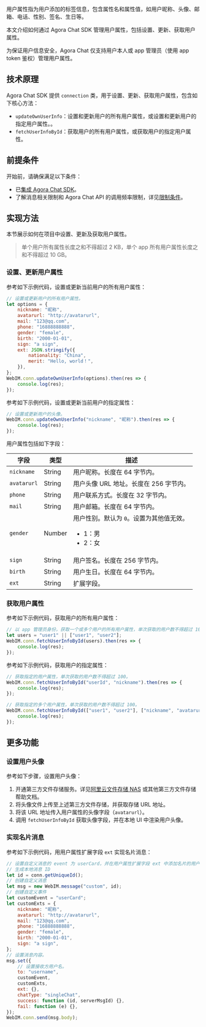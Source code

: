 用户属性指为用户添加的标签信息，包含属性名和属性值，如用户昵称、头像、邮箱、电话、性别、签名、生日等。

本文介绍如何通过 Agora Chat SDK 管理用户属性，包括设置、更新、获取用户属性。

<div class="alert note"> 为保证用户信息安全，Agora Chat 仅支持用户本人或 app 管理员（使用 app token 鉴权）管理用户属性。</div>

## 技术原理

Agora Chat SDK 提供 `connection` 类，用于设置、更新、获取用户属性，包含如下核心方法：

-   `updateOwnUserInfo`：设置和更新用户的所有用户属性，或设置和更新用户的指定用户属性。。
-   `fetchUserInfoById`：获取用户的所有用户属性，或获取用户的指定用户属性。

## 前提条件

开始前，请确保满足以下条件：

-   已[集成 Agora Chat SDK](./agora_chat_get_started_web?platform=Web#集成-agora-chat-sdk)。
-   了解消息相关限制和 Agora Chat API 的调用频率限制，详见[限制条件](./agora_chat_limitation_web?platform=Web)。

## 实现方法

本节展示如何在项目中设置、更新及获取用户属性。

> 单个用户所有属性长度之和不得超过 2 KB，单个 app 所有用户属性长度之和不得超过 10 GB。

### 设置、更新用户属性

参考如下示例代码，设置或更新当前用户的所有用户属性：

```javascript
// 设置或更新用户的所有用户属性。
let options = {
    nickname: "昵称",
    avatarurl: "http://avatarurl",
    mail: "123@qq.com",
    phone: "16888888888",
    gender: "female",
    birth: "2000-01-01",
    sign: "a sign",
    ext: JSON.stringify({
        nationality: "China",
        merit: "Hello, world！",
    }),
};
WebIM.conn.updateOwnUserInfo(options).then(res => {
    console.log(res);
});
```

参考如下示例代码，设置或更新当前用户的指定属性：

```javascript
// 设置或更新用户的头像。
WebIM.conn.updateOwnUserInfo("nickname", "昵称").then(res => {
    console.log(res);
});
```

用户属性包括如下字段：

| 字段        | 类型   | 描述                                                       |
| ----------- | ------ | ---------------------------------------------------------- |
| `nickname`  | String | 用户昵称。长度在 64 字节内。                               |
| `avatarurl` | String | 用户头像 URL 地址。长度在 256 字节内。                     |
| `phone`     | String | 用户联系方式。长度在 32 字节内。                           |
| `mail`      | String | 用户邮箱。长度在 64 字节内。                               |
| `gender`    | Number | 用户性别。默认为 `0`。设置为其他值无效。<ul><li>1：男</li><li>2：女</li></ul> |
| `sign`      | String | 用户签名。长度在 256 字节内。                              |
| `birth`     | String | 用户生日。长度在 64 字节内。                               |
| `ext`       | String | 扩展字段。                                                 |

### 获取用户属性

参考如下示例代码，获取用户的所有用户属性：

```javascript
// 以 app 管理员身份，获取一个或多个用户的所有用户属性，单次获取的用户数不得超过 100。
let users = "user1" || ["user1", "user2"];
WebIM.conn.fetchUserInfoById(users).then(res => {
    console.log(res);
});
```

参考如下示例代码，获取用户的指定属性：

```javascript
// 获取指定的用户属性，单次获取的用户数不得超过 100。
WebIM.conn.fetchUserInfoById("userId", "nickname").then(res => {
    console.log(res);
});

// 获取指定的多个用户属性，单次获取的用户数不得超过 100。
WebIM.conn.fetchUserInfoById(["user1", "user2"], ["nickname", "avatarurl"]).then(res => {
    console.log(res);
});
```

## 更多功能

### 设置用户头像

参考如下步骤，设置用户头像：

1. 开通第三方文件存储服务。详见[阿里云文件存储 NAS](https://help.aliyun.com/product/27516.html) 或其他第三方文件存储帮助文档。
2. 将头像文件上传至上述第三方文件存储，并获取存储 URL 地址。
3. 将该 URL 地址传入用户属性的头像字段（`avatarurl`）。
4. 调用 `fetchUserInfoById` 获取头像字段，并在本地 UI 中渲染用户头像。

### 实现名片消息

参考如下示例代码，用用户属性扩展字段 `ext` 实现名片消息：

```javascript
// 设置自定义消息的 event 为 userCard，并在用户属性扩展字段 ext 中添加名片的用户名、昵称和头像等字段。
// 生成本地消息 ID
let id = conn.getUniqueId();
// 创建自定义消息
let msg = new WebIM.message("custom", id);
// 创建自定义事件
let customEvent = "userCard";
let customExts = {
    nickname: "昵称",
    avatarurl: "http://avatarurl",
    mail: "123@qq.com",
    phone: "16888888888",
    gender: "female",
    birth: "2000-01-01",
    sign: "a sign",
};
// 设置消息内容。
msg.set({
    // 设置接收方用户名。
    to: "username",
    customEvent,
    customExts,
    ext: {},
    chatType: "singleChat",
    success: function (id, serverMsgId) {},
    fail: function (e) {},
});
WebIM.conn.send(msg.body);
```